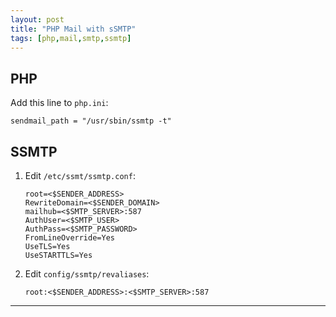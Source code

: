 ```yaml
---
layout: post
title: "PHP Mail with sSMTP"
tags: [php,mail,smtp,ssmtp]
---
```


## PHP
Add this line to `php.ini`:
```
sendmail_path = "/usr/sbin/ssmtp -t"
```

## SSMTP
1. Edit `/etc/ssmt/ssmtp.conf`:
   ```
   root=<$SENDER_ADDRESS>
   RewriteDomain=<$SENDER_DOMAIN>
   mailhub=<$SMTP_SERVER>:587
   AuthUser=<$SMTP_USER>
   AuthPass=<$SMTP_PASSWORD>
   FromLineOverride=Yes
   UseTLS=Yes
   UseSTARTTLS=Yes
   ```
2. Edit `config/ssmtp/revaliases`:
   ```
   root:<$SENDER_ADDRESS>:<$SMTP_SERVER>:587
   ```

---
